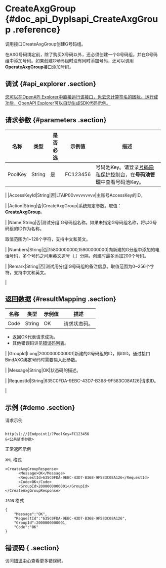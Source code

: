# CreateAxgGroup {#doc_api_Dyplsapi_CreateAxgGroup .reference}

调用接口CreateAxgGroup创建G号码组。

在AXG号码绑定前，除了购买X号码以外，还必须创建一个G号码组，并在G号码组中添加号码。如果创建G号码组时没有同时添加号码，还可以调用**OperateAxgGroup**接口添加号码。

## 调试 {#api_explorer .section}

[您可以在OpenAPI Explorer中直接运行该接口，免去您计算签名的困扰。运行成功后，OpenAPI Explorer可以自动生成SDK代码示例。](https://api.aliyun.com/#product=Dyplsapi&api=CreateAxgGroup&type=RPC&version=2017-05-25)

## 请求参数 {#parameters .section}

|名称|类型|是否必选|示例值|描述|
|--|--|----|---|--|
|PoolKey|String|是|FC123456|号码池Key。请登录[号码隐私保护控制台](https://dypls.console.aliyun.com/dypls.htm#/account)，在**号码池管理**中查看号码池Key。

 |
|AccessKeyId|String|否|LTAIP00vvvvvvvvv|主账号AccessKey的ID。

 |
|Action|String|否|CreateAxgGroup|系统规定参数。取值：**CreateAxgGroup**。

 |
|Name|String|否|测试分组|G号码组名称。如果未指定G号码组名称，将以G号码组的ID作为名称。

 取值范围为1~128个字符，支持中文和英文。

 |
|Numbers|String|否|15800000000,15900000000|向新建的G分组中添加的电话号码，多个号码之间用英文逗号（,）分隔，创建时最多添加200个号码。

 |
|Remark|String|否|测试用分组|G号码组的备注信息。取值范围为0~256个字符，支持中文和英文。

 |

## 返回数据 {#resultMapping .section}

|名称|类型|示例值|描述|
|--|--|---|--|
|Code|String|OK|请求状态码。

 -   返回OK代表请求成功。
-   其他错误码详见[错误码列表](~~109196~~)。

 |
|GroupId|Long|2000000000001|新建的G号码组的ID，即GID。通过接口BindAXG绑定号码时需要输入此参数。

 |
|Message|String|OK|状态码的描述。

 |
|RequestId|String|635C0FDA-9EBC-43D7-B368-9F583C08A126|请求ID。

 |

## 示例 {#demo .section}

请求示例

``` {#request_demo}

http(s)://[Endpoint]/?PoolKey=FC123456
&<公共请求参数>

```

正常返回示例

`XML` 格式

``` {#xml_return_success_demo}
<CreateAxgGroupResponse>
	  <Message>OK</Message>
	  <RequestId>635C0FDA-9EBC-43D7-B368-9F583C08A126</RequestId>
	  <Code>OK</Code>
	  <GroupId>2000000000001</GroupId>
</CreateAxgGroupResponse>
```

`JSON` 格式

``` {#json_return_success_demo}
{
	"Message":"OK",
	"RequestId":"635C0FDA-9EBC-43D7-B368-9F583C08A126",
	"GroupId":2000000000001,
	"Code":"OK"
}
```

## 错误码 { .section}

访问[错误中心](https://error-center.aliyun.com/status/product/Dyplsapi)查看更多错误码。

